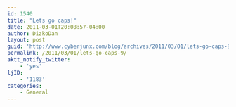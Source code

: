 ```yaml
---
id: 1540
title: "Lets go caps!"
date: 2011-03-01T20:08:57-04:00
author: DizkoDan
layout: post
guid: 'http://www.cyberjunx.com/blog/archives/2011/03/01/lets-go-caps-9/'
permalink: /2011/03/01/lets-go-caps-9/
aktt_notify_twitter:
    - 'yes'
ljID:
    - '1183'
categories:
    - General
---
```


<div class="posterous_autopost"></div>